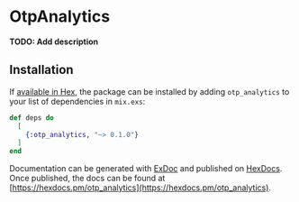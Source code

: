 # OtpAnalytics

**TODO: Add description**

## Installation

If [available in Hex](https://hex.pm/docs/publish), the package can be installed
by adding `otp_analytics` to your list of dependencies in `mix.exs`:

```elixir
def deps do
  [
    {:otp_analytics, "~> 0.1.0"}
  ]
end
```

Documentation can be generated with [ExDoc](https://github.com/elixir-lang/ex_doc)
and published on [HexDocs](https://hexdocs.pm). Once published, the docs can
be found at [https://hexdocs.pm/otp_analytics](https://hexdocs.pm/otp_analytics).

